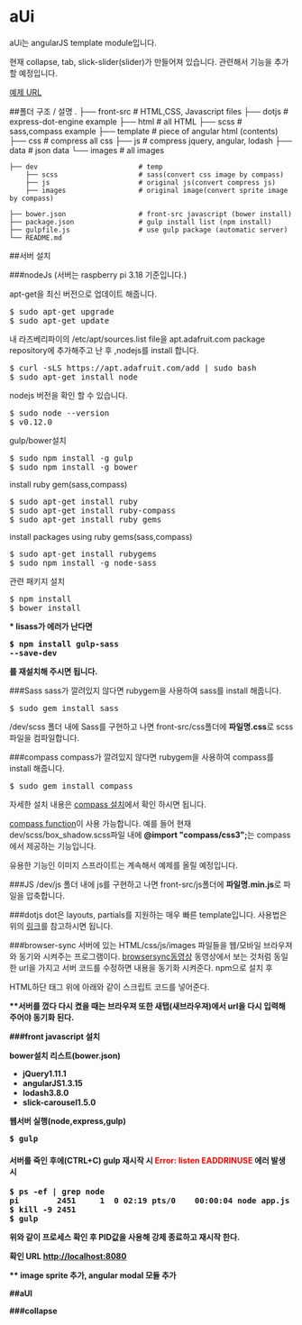 # aUi

aUi는 angularJS template module입니다.

현재 collapse, tab, slick-slider(slider)가 만들어져 있습니다.
관련해서 기능을 추가할 예정입니다.

[예제 URL](http://seye2.iptime.org:8000/)

##폴더 구조 / 설명
    .
    ├── front-src                   # HTML,CSS, Javascript files
        ├── dotjs                   # express-dot-engine example
        ├── html                    # all HTML
            ├── scss                # sass,compass example
        ├── template                # piece of angular html (contents)
        ├── css                     # compress all css
        ├── js                      # compress jquery, angular, lodash
        ├── data                    # json data
        └── images                  # all images
        
    ├── dev                         # temp
        ├── scss                    # sass(convert css image by compass)
        ├── js                      # original js(convert compress js)
        ├── images                  # original image(convert sprite image by compass)
        
    ├── bower.json                  # front-src javascript (bower install)
    ├── package.json                # gulp install list (npm install)
    ├── gulpfile.js                 # use gulp package (automatic server)
    └── README.md

##서버 설치

###nodeJs
(서버는 raspberry pi 3.18 기준입니다.)

apt-get을 최신 버전으로 업데이트 해줍니다.
<pre>
$ sudo apt-get upgrade
$ sudo apt-get update
</pre>

내 라즈베리파이의 /etc/apt/sources.list file을 apt.adafruit.com package repository에 추가해주고 난 후 ,nodejs를 install 합니다.
<pre>
$ curl -sLS https://apt.adafruit.com/add | sudo bash
$ sudo apt-get install node
</pre>

nodejs 버전을 확인 할 수 있습니다.
<pre>
$ sudo node --version
$ v0.12.0
</pre>

gulp/bower설치
<pre>
$ sudo npm install -g gulp
$ sudo npm install -g bower
</pre>

install ruby gem(sass,compass)
<pre>
$ sudo apt-get install ruby
$ sudo apt-get install ruby-compass
$ sudo apt-get install ruby gems
</pre>

install packages using ruby gems(sass,compass)
<pre>
$ sudo apt-get install rubygems
$ sudo npm install -g node-sass
</pre>

관련 패키지 설치
<pre>
$ npm install
$ bower install
</pre>

<strong>* lisass가 에러가 난다면 <pre>$ npm install gulp-sass --save-dev</pre>를 재설치해 주시면 됩니다.</strong>

###Sass
sass가 깔려있지 않다면 rubygem을 사용하여 sass를 install 해줍니다.
<pre>
$ sudo gem install sass
</pre>
/dev/scss 폴더 내에 Sass를 구현하고 나면 front-src/css폴더에 <strong>파일명.css</strong>로 scss 파일을 컴파일합니다.

###compass
compass가 깔려있지 않다면 rubygem을 사용하여 compass를 install 해줍니다.
<pre>
$ sudo gem install compass
</pre>

자세한 설치 내용은 [compass 설치](https://www.npmjs.com/package/gulp-compass)에서 확인 하시면 됩니다.

[compass function](http://compass-style.org/reference/compass/)이 사용 가능합니다.
예를 들어 현재 dev/scss/box_shadow.scss파일 내에 <strong>@import "compass/css3";</strong>는 compass에서 제공하는 기능입니다.

유용한 기능인 이미지 스프라이트는 계속해서 예제를 올릴 예정입니다.

###JS
/dev/js 폴더 내에 js를 구현하고 나면 front-src/js폴더에 <strong>파일명.min.js</strong>로 파일을 압축합니다.

###dotjs
dot은 layouts, partials를 지원하는 매우 빠른 template입니다.
사용법은 위의 [링크](https://www.npmjs.com/package/express-dot-engine)를 참고하시면 됩니다.

###browser-sync
서버에 있는 HTML/css/js/images 파일들을 웹/모바일 브라우져와 동기와 시켜주는 프로그램이다.
[browsersync동영상](http://www.browsersync.io/)
동영상에서 보는 것처럼 동일한 url을 가지고 서버 코드를 수정하면 내용을 동기화 시켜준다.
npm으로 설치 후

HTML하단 </body>태그 위에 아래와 같이 스크립트 코드를 넣어준다.

<script type='text/javascript' id="__bs_script__">
    //<![CDATA[
    document.write("<script async src='http://HOST:3000/browser-sync/browser-sync-client.2.7.1.js'><\/script>".replace("HOST", location.hostname));
    //]]>\
</script>

<strong>**서버를 껐다 다시 켰을 때는 브라우져 또한 새탭(새브라우져)에서 url을 다시 입력해 주어야 동기화 된다.

###front javascript 설치

bower설치 리스트(bower.json)
<ul>
<li>jQuery1.11.1</li>
<li>angularJS1.3.15</li>
<li>lodash3.8.0</li>
<li>slick-carousel1.5.0</li>
</ul>

웹서버 실행(node,express,gulp)
<pre>
$ gulp
</pre>

#### 서버를 죽인 후에(CTRL+C) gulp 재시작 시 <strong style="color:red">Error: listen EADDRINUSE</strong> 에러 발생 시
<pre>
$ ps -ef | grep node
pi        2451     1  0 02:19 pts/0    00:00:04 node app.js
$ kill -9 2451
$ gulp
</pre>
위와 같이 프로세스 확인 후 PID값을 사용해 강제 종료하고 재시작 한다.

확인 URL
[http://localhost:8080](http://localhost:8080)

** image sprite 추가, angular modal 모듈 추가

##aUI

###collapse




